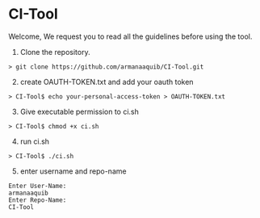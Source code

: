 # CI-Tool

Welcome, We request you to read all the guidelines before using the tool.

1. Clone the repository.

```
> git clone https://github.com/armanaaquib/CI-Tool.git
```

2. create OAUTH-TOKEN.txt and add your oauth token

```
> CI-Tool$ echo your-personal-access-token > OAUTH-TOKEN.txt
```

3. Give executable permission to ci.sh

```
> CI-Tool$ chmod +x ci.sh
```

4. run ci.sh

```
> CI-Tool$ ./ci.sh
```

5. enter username and repo-name

```
Enter User-Name:
armanaaquib
Enter Repo-Name:
CI-Tool
```
